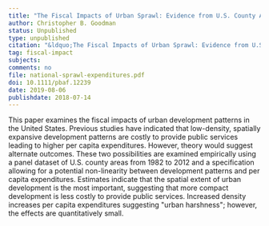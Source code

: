 ```yaml
---
title: "The Fiscal Impacts of Urban Sprawl: Evidence from U.S. County Areas"
author: Christopher B. Goodman
status: Unpublished
type: unpublished
citation: "&ldquo;The Fiscal Impacts of Urban Sprawl: Evidence from U.S. County Areas.&rdquo; <em>Public Budgeting &amp; Finance</em>"
tag: fiscal-impact
subjects:
comments: no
file: national-sprawl-expenditures.pdf
doi: 10.1111/pbaf.12239
date: 2019-08-06
publishdate: 2018-07-14
---
```


This paper examines the fiscal impacts of urban development patterns in the United States. Previous studies have indicated that low-density, spatially expansive development patterns are costly to provide public services leading to higher per capita expenditures. However, theory would suggest alternate outcomes. These two possibilities are examined empirically using a panel dataset of U.S. county areas from 1982 to 2012 and a specification allowing for a potential non-linearity between development patterns and per capita expenditures. Estimates indicate that the spatial extent of urban development is the most important, suggesting that more compact development is less costly to provide public services. Increased density increases per capita expenditures suggesting "urban harshness"; however, the effects are quantitatively small.
